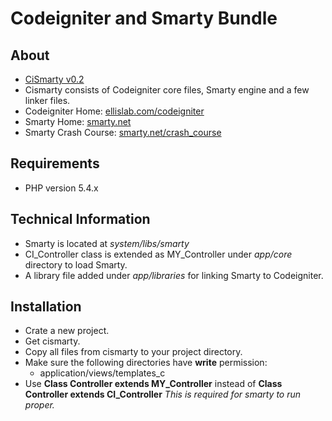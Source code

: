 Codeigniter and Smarty Bundle
==============

About
--------------
- [CiSmarty v0.2](https://github.com/dbtek/cismarty/releases "Latest release")
- Cismarty consists of Codeigniter core files, Smarty engine and a few linker files.
- Codeigniter Home: [ellislab.com/codeigniter](http://ellislab.com/codeigniter)
- Smarty Home: [smarty.net](http://www.smarty.net)
- Smarty Crash Course: [smarty.net/crash_course](http://www.smarty.net/crash_course "More than just introduction")

Requirements
---------------------
- PHP version 5.4.x

Technical Information
---------------------
- Smarty is located at *system/libs/smarty*
- CI_Controller class is extended as MY_Controller under *app/core* directory to load Smarty.
- A library file added under *app/libraries* for linking Smarty to Codeigniter.

Installation
----------
- Crate a new project.
- Get cismarty. 
- Copy all files from cismarty to your project directory.
- Make sure the following directories have **write** permission:
    * application/views/templates_c
- Use **Class Controller extends MY_Controller** instead of **Class Controller extends CI_Controller**
	*This is required for smarty to run proper.*

